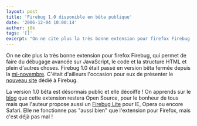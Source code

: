 ```yaml
---
layout: post
title: 'Firebug 1.0 disponible en bêta publique'
date: '2006-12-04 10:00:14'
author: j0k
tags: '[]'
excerpt: "On ne cite plus la très bonne extension pour firefox Firebug, qui permet de faire du débugage avancée sur JavaScript, le code et la structure HTML et plein d'autres choses.     \nFirebug 1.0 était passé en version bêta fermée depuis la [mi-novembre](http://www.j0k3r.net/news-firebug-1-0-bientot-disponible-1605.html). C'était d'ailleurs l'occasion pour eux      …"
---
```


On ne cite plus la très bonne extension pour firefox Firebug, qui permet de faire du débugage avancée sur JavaScript, le code et la structure HTML et plein d'autres choses.
Firebug 1.0 était passé en version bêta fermée depuis la [mi-novembre](http://www.j0k3r.net/news-firebug-1-0-bientot-disponible-1605.html). C'était d'ailleurs l'occasion pour eux de présenter le [nouveau site](http://www.getfirebug.com/) dédié à Firebug.

La version 1.0 bêta est désormais public et elle décoiffe ! On apprends sur le [blog](http://www.getfirebug.com/blog/?p=7) que cette extension restera Open Source, pour le bonheur de tous mais que l'auteur propose aussi un [Firebug Lite](http://www.getfirebug.com/lite.html) pour IE, Opera ou encore Safari. Elle ne fonctionne pas &quot;aussi bien&quot; que l'extension pour Firefox, mais c'est déjà pas mal !
